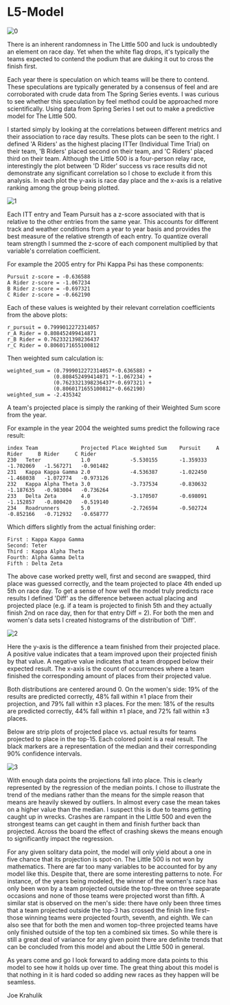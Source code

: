 # L5-Model
![0](https://user-images.githubusercontent.com/43475034/54088379-f2f44a80-4333-11e9-94cc-58a338842288.png)

There is an inherent randomness in The Little 500 and luck is undoubtedly an element on race day. Yet when the white flag drops, it's typically the teams expected to contend the podium that are duking it out to cross the finish first.

Each year there is speculation on which teams will be there to contend. These speculations are typically generated by a consensus of feel and are corroborated with crude data from The Spring Series events. I was curious to see whether this speculation by feel method could be approached more scientifically. Using data from Spring Series I set out to make a predictive model for The Little 500.

I started simply by looking at the correlations between different metrics and their association to race day results. These plots can be seen to the right. I defined 'A Riders' as the highest placing ITTer (Individual Time Trial) on their team, 'B Riders' placed second on their team, and 'C Riders' placed third on their team. Although the Little 500 is a four-person relay race, interestingly the plot between 'D Rider' success vs race results did not demonstrate any significant correlation so I chose to exclude it from this analysis. In each plot the y-axis is race day place and the x-axis is a relative ranking among the group being plotted.

![1](https://user-images.githubusercontent.com/43475034/54088382-f8ea2b80-4333-11e9-8888-c13b49d1af42.png)

Each ITT entry and Team Pursuit has a z-score associated with that is relative to the other entries from the same year. This accounts for different track and weather conditions from a year to year basis and provides the best measure of the relative strength of each entry. To quantize overall team strength I summed the z-score of each component multiplied by that variable's correlation coefficient.

For example the 2005 entry for Phi Kappa Psi has these components:

```
Pursuit z-score = -0.636588
A Rider z-score = -1.067234
B Rider z-score = -0.697321
C Rider z-score = -0.662190
```

Each of these values is weighted by their relevant correlation
coefficients from the above plots:

```
r_pursuit = 0.7999012272314057
r_A Rider = 0.808452499414871
r_B Rider = 0.7623321398236437
r_C Rider = 0.8060171655100812
```
Then weighted sum calculation is:

```
weighted_sum = (0.7999012272314057*-0.636588) + 
               (0.808452499414871 *-1.067234) +
               (0.7623321398236437*-0.697321) +
               (0.8060171655100812*-0.662190)
weighted_sum = -2.435342
```
A team's projected place is simply the ranking of their Weighted Sum score from the year.

For example in the year 2004 the weighted sums predict the following race result:

```
index Team	            Projected Place	Weighted Sum	Pursuit	    A Rider	    B Rider	    C Rider
230	  Teter	            1.0	            -5.530155	    -1.359333	-1.702069	-1.567271	-0.901482
231	  Kappa Kappa Gamma	2.0	            -4.536387	    -1.022450	-1.468038	-1.072774	-0.973126
232	  Kappa Alpha Theta	3.0	            -3.737534	    -0.830632	-1.187635	-0.983004	-0.736264
233	  Delta Zeta	    4.0	            -3.170507	    -0.698091	-1.152857	-0.800420	-0.519140
234   Roadrunners       5.0             -2.726594       -0.502724   -0.852166   -0.712932   -0.658777
```

Which differs slightly from the actual finishing order:

```
First : Kappa Kappa Gamma
Second: Teter
Third : Kappa Alpha Theta
Fourth: Alpha Gamma Delta
Fifth : Delta Zeta
```

The above case worked pretty well, first and second are swapped, third place was guessed correctly, and the team projected to place 4th ended up 5th on race day. To get a sense of how well the model truly predicts race results I defined 'Diff' as the difference between actual placing and projected place (e.g. if a team is projected to finish 5th and they actually finish 2nd on race day, then for that entry Diff = 2). For both the men and women's data sets I created histograms of the distribution of 'Diff'.

![2](https://user-images.githubusercontent.com/43475034/54088383-fab3ef00-4333-11e9-94b9-ec7f3d91824a.png)

Here the y-axis is the difference a team finished from their projected place. A positive value indicates that a team improved upon their projected finish by that value. A negative value indicates that a team dropped below their expected result. The x-axis is the count of occurrences where a team finished the corresponding amount of places from their projected value.

Both distributions are centered around 0. On the women's side: 19% of the results are predicted correctly, 48% fall within ±1 place from their projection, and 79% fall within ±3 places. For the men: 18% of the results are predicted correctly, 44% fall within ±1 place, and 72% fall within ±3 places.

Below are strip plots of projected place vs. actual results for teams projected to place in the top-15. Each colored point is a real result. The black markers are a representation of the median and their corresponding 90% confidence intervals.

![3](https://user-images.githubusercontent.com/43475034/54088387-02739380-4334-11e9-8e31-6689e0950c54.png)

With enough data points the projections fall into place. This is clearly represented by the regression of the median points. I chose to illustrate the trend of the medians rather than the means for the simple reason that means are heavily skewed by outliers. In almost every case the mean takes on a higher value than the median. I suspect this is due to teams getting caught up in wrecks. Crashes are rampant in the Little 500 and even the strongest teams can get caught in them and finish further back than projected. Across the board the effect of crashing skews the means enough to significantly impact the regression.

For any given solitary data point, the model will only yield about a one in five chance that its projection is spot-on. The Little 500 is not won by mathematics. There are far too many variables to be accounted for by any model like this. Despite that, there are some interesting patterns to note. For instance, of the years being modeled, the winner of the women's race has only been won by a team projected outside the top-three on three separate occasions and none of those teams were projected worst than fifth. A similar stat is observed on the men's side: there have only been three times that a team projected outside the top-3 has crossed the finish line first–those winning teams were projected fourth, seventh, and eighth. We can also see that for both the men and women top-three projected teams have only finished outside of the top ten a combined six times. So while there is still a great deal of variance for any given point there are definite trends that can be concluded from this model and about the Little 500 in general.

As years come and go I look forward to adding more data points to this model to see how it holds up over time. The great thing about this model is that nothing in it is hard coded so adding new races as they happen will be seamless.

Joe Krahulik

